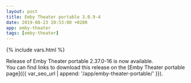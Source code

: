 ```yaml
---
layout: post
title: Emby Theater portable 3.0.9-4
date: 2019-08-23 20:53:00 +0200
app: emby-theater
tags: [emby-theater]
---
```

{% include vars.html %}

Release of Emby Theater portable 2.37.0-16 is now available.<br />
You can find links to download this release on the [Emby Theater portable page]({{ var_seo_url | append: '/app/emby-theater-portable/' }}).